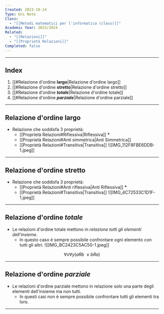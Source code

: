 ```yaml
---
Created: 2023-10-14
Type: Uni Note
Class:
  - "[[Metodi matematici per l'informatica (class)]]"
Academic Year: 2023/2024
Related:
  - "[[Relazioni]]"
  - "[[Proprietà Relazioni]]"
Completed: false
---
```

---
## Index
1. [[#Relazione d'ordine **largo**|Relazione d'ordine largo]]
2. [[#Relazione d'ordine **stretto**|Relazione d'ordine stretto]]
3. [[#Relazione d'ordine ***totale***|Relazione d'ordine totale]]
4. [[#Relazione d'ordine ***parziale***|Relazione d'ordine parziale]]

---
## Relazione d'ordine **largo**
- Relazione che soddisfa 3 proprietà:
	- [[Proprietà Relazioni#Riflessiva|Riflessiva]] **\***
	- [[Proprietà Relazioni#Anti simmetrica|Anti Simmetrica]]
	- [[Proprietà Relazioni#Transitiva|Transitiva]]
	![[IMG_112F8FBE6DDB-1.jpeg]]
---
## Relazione d'ordine **stretto**
- Relazione che soddisfa 3 proprietà:
	- [[Proprietà Relazioni#Anti riflessiva|Anti Riflessiva]] **\***
	- [[Proprietà Relazioni#Transitiva|Transitiva]]
	![[IMG_4C72533C1D1F-1.jpeg]]
---
## Relazione d'ordine ***totale***
- Le relazioni d'ordine totale mettono in *relazione tutti gli elementi dell'insieme*.
	- In questo caso è sempre possibile confrontare ogni elemento con tutti gli altri.
	![[IMG_BC2423C5AC50-1.jpeg]]

$$
\forall x \forall y(aRb\ \vee bRa) 
$$ 

---
## Relazione d'ordine ***parziale***
- Le relazioni d'ordine parziale mettono in relazione solo una parte degli elementi dell'insieme ma non tutti. 
	- In questi casi non è sempre possibile confrontare tutti gli elementi tra loro.


---